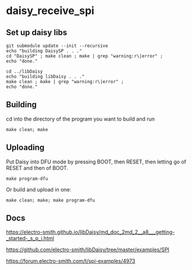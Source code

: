 # daisy_receive_spi

## Set up daisy libs

```
git submodule update --init --recursive
echo "building DaisySP . . ."
cd "DaisySP" ; make clean ; make | grep "warning:r\|error" ;
echo "done."

cd ../libDaisy
echo "building libDaisy . . ."
make clean ; make | grep "warning:r\|error" ;
echo "done."
```

## Building

cd into the directory of the program you want to build and run

```
make clean; make
```

## Uploading

Put Daisy into DFU mode by pressing BOOT, then RESET, then letting go of RESET and then of BOOT.

```
make program-dfu
```

Or build and upload in one:

```
make clean; make; make program-dfu
```


## Docs

https://electro-smith.github.io/libDaisy/md_doc_2md_2__a8___getting-_started-_s_p_i.html

https://github.com/electro-smith/libDaisy/tree/master/examples/SPI

https://forum.electro-smith.com/t/spi-examples/4973